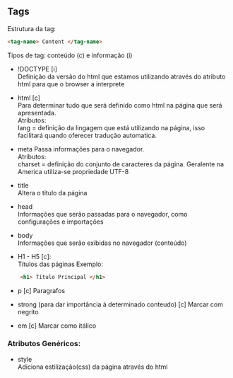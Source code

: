 ## Tags

Estrutura da tag:
```html 
<tag-name> Content </tag-name>
```
Tipos de tag: conteúdo (c) e informação (i)

- !DOCTYPE [i]  
Definição da versão do html que estamos utilizando através do atributo html para que o browser a interprete

- html [c]  
Para determinar tudo que será definido como html na página que será apresentada.  
Atributos:  
lang = definição da lingagem que está utilizando na página, isso facilitará quando oferecer tradução automatica.

- meta 
Passa informações para o navegador.   
Atributos:  
charset = definição do conjunto de caracteres da página. Geralente na America utiliza-se propriedade UTF-8

- title  
Altera o título da página

- head  
Informações que serão passadas para o navegador, como configurações e importações

- body  
Informações que serão exibidas no navegador (conteúdo)

- H1 - H5 [c]:  
    Títulos das páginas
Exemplo: 
```html
    <h1> Título Principal </h1>
```

- p [c]
Paragrafos

- strong (para dar importância à determinado conteudo) [c]
Marcar com negrito

- em [c]
Marcar como itálico

### Atributos Genéricos:

- style  
Adiciona estilização(css) da página através do html
